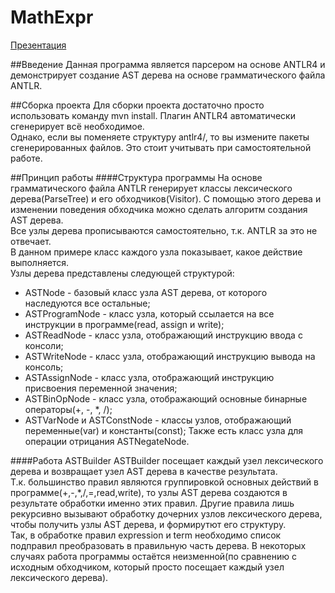 # MathExpr
[ Презентация ](https://drive.google.com/file/d/10IOaLl45j8MSrfYfZh08B_4K0Da0HxRk/view?usp=sharing)

##Введение
Данная программа является парсером на основе ANTLR4 и демонстрирует создание AST дерева на основе грамматического файла ANTLR.

##Сборка проекта
Для сборки проекта достаточно просто использовать команду mvn install. Плагин ANTLR4 автоматически сгенерирует всё необходимое.  
Однако, если вы поменяете структуру antlr4/, то вы измените пакеты сгенерированных файлов. Это стоит учитывать при самостоятельной работе.

##Принцип работы
####Структура программы
На основе грамматического файла ANTLR генерирует классы лексического дерева(ParseTree) и его обходчиков(Visitor).
С помощью этого дерева и изменении поведения обходчика можно сделать алгоритм создания AST дерева.  
Все узлы дерева прописываются самостоятельно, т.к. ANTLR за это не отвечает.   
В данном примере класс каждого узла показывает, какое действие выполняется.  
Узлы дерева представлены следующей структурой:
- ASTNode - базовый класс узла AST дерева, от которого наследуются все остальные;
- ASTProgramNode - класс узла, который ссылается на все инструкции в программе(read, assign и write);
- ASTReadNode - класс узла, отображающий инструкцию ввода с консоли;
- ASTWriteNode - класс узла, отображающий инструкцию вывода на консоль;
- ASTAssignNode - класс узла, отображающий инструкцию присвоения переменной значения;
- ASTBinOpNode - класс узла, отображающий основные бинарные операторы(+, -, *, /);
- ASTVarNode и ASTConstNode - классы узлов, отображающий переменные(var) и константы(const);
Также есть класс узла для операции отрицания ASTNegateNode.
  
####Работа ASTBuilder
ASTBuilder посещает каждый узел лексического дерева и возвращает узел AST дерева в качестве результата.  
Т.к. большинство правил являются группировкой основных действий в программе(+,-,*,/,=,read,write), то узлы AST дерева создаются в результате обработки именно этих правил.
Другие правила лишь рекурсивно вызывают обработку дочерних узлов лексического дерева, чтобы получить узлы AST дерева, и формирутют его структуру.  
Так, в обработке правил expression и term необходимо список подправил преобразовать в правильную часть дерева.
В некоторых случаях работа программы остаётся неизменной(по сравнению с исходным обходчиком, который просто посещает каждый узел лексического дерева).